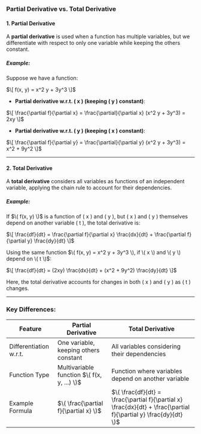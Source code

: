 ### **Partial Derivative vs. Total Derivative**
 
#### **1. Partial Derivative**
A **partial derivative** is used when a function has multiple variables, but we differentiate with respect to only one variable while keeping the others constant.

##### **Example:**
Suppose we have a function:

$\[
f(x, y) = x^2 y + 3y^3
\]$

- **Partial derivative w.r.t. \( x \) (keeping \( y \) constant)**:

$\[
\frac{\partial f}{\partial x} = \frac{\partial}{\partial x} (x^2 y + 3y^3) = 2xy
\]$

- **Partial derivative w.r.t. \( y \) (keeping \( x \) constant)**:

$\[
\frac{\partial f}{\partial y} = \frac{\partial}{\partial y} (x^2 y + 3y^3) = x^2 + 9y^2
\]$

---

#### **2. Total Derivative**
A **total derivative** considers all variables as functions of an independent variable, applying the chain rule to account for their dependencies.

##### **Example:**
If $\( f(x, y) \)$ is a function of \( x \) and \( y \), but \( x \) and \( y \) themselves depend on another variable \( t \), the total derivative is:

$\[
\frac{df}{dt} = \frac{\partial f}{\partial x} \frac{dx}{dt} + \frac{\partial f}{\partial y} \frac{dy}{dt}
\]$

Using the same function $\( f(x, y) = x^2 y + 3y^3 \), if \( x \) and \( y \) depend on \( t \)$:

$\[
\frac{df}{dt} = (2xy) \frac{dx}{dt} + (x^2 + 9y^2) \frac{dy}{dt}
\]$

Here, the total derivative accounts for changes in both \( x \) and \( y \) as \( t \) changes.

---

### **Key Differences:**
| Feature             | Partial Derivative | Total Derivative |
|---------------------|------------------|----------------|
| Differentiation w.r.t. | One variable, keeping others constant | All variables considering their dependencies |
| Function Type      | Multivariable function $\( f(x, y, ...) \)$ | Function where variables depend on another variable |
| Example Formula   | $\( \frac{\partial f}{\partial x} \)$ | $\( \frac{df}{dt} = \frac{\partial f}{\partial x} \frac{dx}{dt} + \frac{\partial f}{\partial y} \frac{dy}{dt} \)$ |

